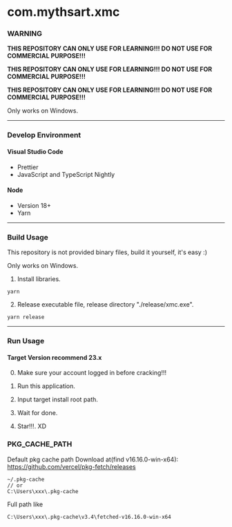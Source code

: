 # com.mythsart.xmc

### WARNING

**THIS REPOSITORY CAN ONLY USE FOR LEARNING!!! DO NOT USE FOR COMMERCIAL PURPOSE!!!**

**THIS REPOSITORY CAN ONLY USE FOR LEARNING!!! DO NOT USE FOR COMMERCIAL PURPOSE!!!**

**THIS REPOSITORY CAN ONLY USE FOR LEARNING!!! DO NOT USE FOR COMMERCIAL PURPOSE!!!**

Only works on Windows.

---

### Develop Environment

#### Visual Studio Code

-   Prettier
-   JavaScript and TypeScript Nightly

#### Node

-   Version 18+
-   Yarn

---

### Build Usage

This repository is not provided binary files, build it yourself, it's easy :)

Only works on Windows.

1. Install libraries.

```
yarn
```

2. Release executable file, release directory "./release/xmc.exe".

```
yarn release
```

---

### Run Usage

#### Target Version recommend 23.x

0. Make sure your account logged in before cracking!!!

1. Run this application.

2. Input target install root path.

3. Wait for done.

4. Star!!!. XD

### PKG_CACHE_PATH

Default pkg cache path
Download at(find v16.16.0-win-x64): https://github.com/vercel/pkg-fetch/releases

```
~/.pkg-cache
// or
C:\Users\xxx\.pkg-cache
```

Full path like

```
C:\Users\xxx\.pkg-cache\v3.4\fetched-v16.16.0-win-x64
```
